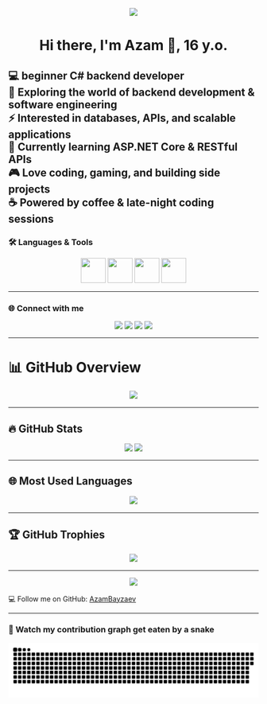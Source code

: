 <!-- Header GIF -->
<p align="center">
  <img src="https://i.giphy.com/media/qgQUggAC3Pfv687qPC/giphy.gif" width="500"/>
</p>

<h1 align="center">Hi there, I'm Azam 👋, 16 y.o.</h1>

💻 **beginner C# backend developer**  
🌱 Exploring the world of **backend development & software engineering**  
⚡ Interested in **databases, APIs, and scalable applications**  
🎯 Currently learning **ASP.NET Core & RESTful APIs**  
🎮 Love **coding, gaming, and building side projects**  
☕ Powered by **coffee & late-night coding sessions**
---

### 🛠 Languages & Tools

<p align="center">
  <img src="https://cdn.jsdelivr.net/gh/devicons/devicon/icons/csharp/csharp-original.svg" width="50" height="50"/>
  <img src="https://cdn.jsdelivr.net/gh/devicons/devicon/icons/python/python-original.svg" width="50" height="50"/>
  <img src="https://cdn.jsdelivr.net/gh/devicons/devicon/icons/cplusplus/cplusplus-original.svg" width="50" height="50"/>
  <img src="https://cdn.jsdelivr.net/gh/devicons/devicon/icons/go/go-original.svg" width="50" height="50"/>
</p>

---

### 🌐 Connect with me
<p align="center">
  <a href="https://t.me/Programer_1805"><img src="https://img.shields.io/badge/Telegram-2CA5E0?style=for-the-badge&logo=telegram&logoColor=white"/></a>
  <a href="https://instagram.com/_azaml6_"><img src="https://img.shields.io/badge/Instagram-E4405F?style=for-the-badge&logo=instagram&logoColor=white"/></a>
  <a href="https://www.tiktok.com/@_azaml6_"><img src="https://img.shields.io/badge/TikTok-000000?style=for-the-badge&logo=tiktok&logoColor=white"/></a>
  <a href="https://www.facebook.com/Аъзам Байзаев"><img src="https://img.shields.io/badge/Facebook-1877F2?style=for-the-badge&logo=facebook&logoColor=white"/></a>
</p>

---

# 📊 GitHub Overview  

<!-- Верхний баннер -->
<p align="center">
  <img src="https://capsule-render.vercel.app/api?type=waving&color=gradient&height=150&section=header&text=Azam%20Bayzaev&fontSize=40&fontAlignY=35&animation=fadeIn&fontColor=fff" />
</p>

---

## 🔥 GitHub Stats  
<p align="center">
  <img src="https://github-readme-stats.vercel.app/api?username=AzamBayzaev&show_icons=true&theme=tokyonight&hide_border=true&bg_color=0D1117&title_color=58A6FF&icon_color=58A6FF" height="170"/>
  <img src="https://github-readme-streak-stats.herokuapp.com/?user=AzamBayzaev&theme=tokyonight&hide_border=true&background=0D1117" height="170"/>
</p>

---

## 🌐 Most Used Languages  
<p align="center">
  <img src="https://github-readme-stats.vercel.app/api/top-langs/?username=AzamBayzaev&layout=compact&theme=tokyonight&hide_border=true&bg_color=0D1117&title_color=58A6FF" height="160"/>
</p>

---

## 🏆 GitHub Trophies  
<p align="center">
  <img src="https://github-profile-trophy.vercel.app/?username=AzamBayzaev&theme=radical&no-frame=true&margin-w=10&margin-h=10" />
</p>

---

<!-- Нижний баннер -->
<p align="center">
  <img src="https://capsule-render.vercel.app/api?type=waving&color=gradient&height=120&section=footer" />
</p>

💻 Follow me on GitHub: [AzamBayzaev](https://github.com/AzamBayzaev)



---

### 🐍 Watch my contribution graph get eaten by a snake
<p align="center"><a href="https://github.com/abdullokhonz"><img width="600" src="https://github.com/abdullokhonz/abdullokhonz/blob/main/assets/decorations/github-snake.svg" alt="snake"/></a></p>
